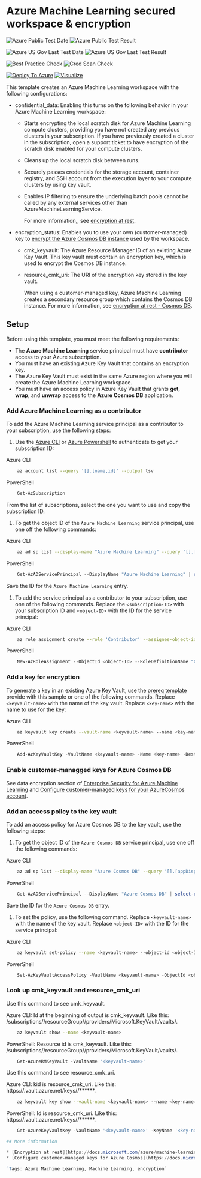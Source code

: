 # Azure Machine Learning secured workspace & encryption

![Azure Public Test Date](https://azurequickstartsservice.blob.core.windows.net/badges/201-machine-learning-encrypted-workspace/PublicLastTestDate.svg)
![Azure Public Test Result](https://azurequickstartsservice.blob.core.windows.net/badges/201-machine-learning-encrypted-workspace/PublicDeployment.svg)

![Azure US Gov Last Test Date](https://azurequickstartsservice.blob.core.windows.net/badges/201-machine-learning-encrypted-workspace/FairfaxLastTestDate.svg)
![Azure US Gov Last Test Result](https://azurequickstartsservice.blob.core.windows.net/badges/201-machine-learning-encrypted-workspace/FairfaxDeployment.svg)

![Best Practice Check](https://azurequickstartsservice.blob.core.windows.net/badges/201-machine-learning-encrypted-workspace/BestPracticeResult.svg)
![Cred Scan Check](https://azurequickstartsservice.blob.core.windows.net/badges/201-machine-learning-encrypted-workspace/CredScanResult.svg)

[![Deploy To Azure](https://raw.githubusercontent.com/fathym-it/azure-quickstart-templates/master/1-CONTRIBUTION-GUIDE/images/deploytoazure.svg?sanitize=true)](https://portal.azure.com/#create/Microsoft.Template/uri/https%3A%2F%2Fraw.githubusercontent.com%2Ffathym-it%2Fazure-quickstart-templates%2Fmaster%2F201-machine-learning-encrypted-workspace%2Fazuredeploy.json)
[![Visualize](https://raw.githubusercontent.com/fathym-it/azure-quickstart-templates/master/1-CONTRIBUTION-GUIDE/images/visualizebutton.svg?sanitize=true)](http://armviz.io/#/?load=https%3A%2F%2Fraw.githubusercontent.com%2Ffathym-it%2Fazure-quickstart-templates%2Fmaster%2F201-machine-learning-encrypted-workspace%2Fazuredeploy.json)

This template creates an Azure Machine Learning workspace with the following configurations:

* confidential_data: Enabling this turns on the following behavior in your Azure Machine Learning workspace:

  * Starts encrypting the local scratch disk for Azure Machine Learning compute clusters, providing you have not created any previous clusters in your subscription. If you have previously created a cluster in the subscription, open a support ticket to have encryption of the scratch disk enabled for your compute clusters.
  * Cleans up the local scratch disk between runs.
  * Securely passes credentials for the storage account, container registry, and SSH account from the execution layer to your compute clusters by using key vault.
  * Enables IP filtering to ensure the underlying batch pools cannot be called by any external services other than AzureMachineLearningService.

    For more information,, see [encryption at rest](https://docs.microsoft.com/azure/machine-learning/concept-enterprise-security#encryption-at-rest).

* encryption_status: Enables you to use your own (customer-managed) key to [encrypt the Azure Cosmos DB instance](https://docs.microsoft.com/azure/machine-learning/concept-enterprise-security#azure-cosmos-db) used by the workspace.

  * cmk_keyvault: The Azure Resource Manager ID of an existing Azure Key Vault. This key vault must contain an encryption key, which is used to encrypt the Cosmos DB instance.
  * resource_cmk_uri: The URI of the encryption key stored in the key vault.

    When using a customer-managed key, Azure Machine Learning creates a secondary resource group which contains the Cosmos DB instance. For more information, see [encryption at rest - Cosmos DB](https://docs.microsoft.com/en-us/azure/machine-learning/concept-enterprise-security#encryption-at-rest).

## Setup

Before using this template, you must meet the following requirements:

* The __Azure Machine Learning__ service principal must have __contributor__ access to your Azure subscription.
* You must have an existing Azure Key Vault that contains an encryption key.
* The Azure Key Vault must exist in the same Azure region where you will create the Azure Machine Learning workspace.
* You must have an access policy in Azure Key Vault that grants __get__, __wrap__, and __unwrap__ access to the __Azure Cosmos DB__ application.

### Add Azure Machine Learning as a contributor

To add the Azure Machine Learning service principal as a contributor to your subscription, use the following steps:

1. Use the [Azure CLI](https://docs.microsoft.com/cli/azure/install-azure-cli) or [Azure Powershell](https://docs.microsoft.com/powershell/azure/install-az-ps) to authenticate to get your subscription ID:

Azure CLI

```Bash
    az account list --query '[].[name,id]' --output tsv
```

PowerShell

```powershell
    Get-AzSubscription
```

From the list of subscriptions, select the one you want to use and copy the subscription ID.

1. To get the object ID of the `Azure Machine Learning` service principal, use one off the following commands:

Azure CLI

```Bash
    az ad sp list --display-name "Azure Machine Learning" --query '[].[appDisplayName,objectId]' --output tsv
```

PowerShell

```powershell
    Get-AzADServicePrincipal --DisplayName "Azure Machine Learning" | select-object DisplayName, Id
```

Save the ID for the `Azure Machine Learning` entry.

1. To add the service principal as a contributor to your subscription, use one of the following commands. Replace the `<subscription-ID>` with your subscription ID and `<object-ID>` with the ID for the service principal:

Azure CLI

```Bash
    az role assignment create --role 'Contributor' --assignee-object-id <object-ID> --subscription <subscription-ID>
```

PowerShell

```powershell
    New-AzRoleAssignment --ObjectId <object-ID> --RoleDefinitionName "Contributor" -Scope /subscriptions/<subscription-ID>
```

### Add a key for encryption

To generate a key in an existing Azure Key Vault, use the [prereq template](prereqs/prereq.azuredeploy.json) provide with this sample or one of the following commands. Replace `<keyvault-name>` with the name of the key vault. Replace `<key-name>` with the name to use for the key:

Azure CLI

```Bash
    az keyvault key create --vault-name <keyvault-name> --name <key-name> --protection software
```

PowerShell

```powershell
    Add-AzKeyVaultKey -VaultName <keyvault-name> -Name <key-name> -Destination 'Software'
```

### Enable customer-managged keys for Azure Cosmos DB

See data encryption section of [Enterprise Security for Azure Machine Learning](https://docs.microsoft.com/azure/machine-learning/concept-enterprise-security#data-encryption) and [Configure customer-managed keys for your AzureCosmos account](https://docs.microsoft.com/azure/cosmos-db/how-to-setup-cmk).

### Add an access policy to the key vault

To add an access policy for Azure Cosmos DB to the key vault, use the following steps:

1. To get the object ID of the `Azure Cosmos DB` service principal, use one off the following commands:

Azure CLI

```Bash
    az ad sp list --display-name "Azure Cosmos DB" --query '[].[appDisplayName,objectId]' --output tsv
```

PowerShell

```powershell
    Get-AzADServicePrincipal --DisplayName "Azure Cosmos DB" | select-object DisplayName, Id
```

Save the ID for the `Azure Cosmos DB` entry.

1. To set the policy, use the following command. Replace `<keyvault-name>` with the name of the key vault. Replace `<object-ID>` with the ID for the service principal:

Azure CLI

```bash
    az keyvault set-policy --name <keyvault-name> --object-id <object-ID> --key-permissions get unwrapKey wrapKey
```

PowerShell

```powershell
    Set-AzKeyVaultAccessPolicy -VaultName <keyvault-name> -ObjectId <object-ID> -PermissionsToKeys get, unwrapKey, wrapKey
```

### Look up cmk_keyvault and resource_cmk_uri

Use this command to see cmk_keyvault.

Azure CLI: Id at the beginning of output is cmk_keyvault. Like this: /subscriptions/<subscripiton id>/resourceGroup/<rg name>/providers/Microsoft.KeyVault/vaults/<keyvault-name>.

```bash
    az keyvault show --name <keyvault-name>
```

PowerShell: Resource id  is cmk_keyvault. Like this: /subscriptions/<subscripiton id>/resourceGroup/<rg name>/providers/Microsoft.KeyVault/vaults/<keyvault-name>.

```powershell
    Get-AzureRMKeyVault -VaultName '<keyvault-name>'
```
Use this command to see resource_cmk_uri.

Azure CLI: kid is resource_cmk_uri. Like this: https://<keyvault-name>.vault.azure.net/keys/<key-name>/******.

```bash
    az keyvault key show --vault-name <keyvault-name> --name <key-name> 
```

PowerShell: Id is resource_cmk_uri. Like this: https://<keyvault-name>.vault.azure.net/keys/<key-name>/******.

```powershell
    Get-AzureKeyVaultKey -VaultName '<keyvault-name>' -KeyName '<key-name>'

## More information

* [Encryption at rest](https://docs.microsoft.com/azure/machine-learning/concept-enterprise-security#data-encryption)
* [Configure customer-managed keys for Azure Cosmos](https://docs.microsoft.com/azure/cosmos-db/how-to-setup-cmk).

`Tags: Azure Machine Learning, Machine Learning, encryption`
